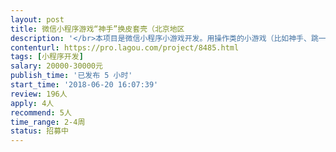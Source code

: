 ```yaml
---                
layout: post       
title: 微信小程序游戏“神手”换皮套壳（北京地区           
description: '</br>本项目是微信小程序小游戏开发。用操作类的小游戏（比如神手、跳一跳、物理弹球等）的源码，套上我们公司卡通形象的皮，上线，并进行后期的维护。</br>功能需求</br>小游戏中素材换成我公司的美术风格；在游戏操作方法上稍作修改，避免与其他游戏太过类似。</br>项目周期</br>30天</br></br>项目角色和金额</br>开发团队    30000.00 元</br></br>项目要求</br>北京地区团队优先！</br>'     
contenturl: https://pro.lagou.com/project/8485.html      
tags: [小程序开发]            
salary: 20000-30000元          
publish_time: '已发布 5 小时'         
start_time: '2018-06-20 16:07:39'           
review: 196人                   
apply: 4人                   
recommend: 5人                   
time_range: 2-4周              
status: 招募中                  
---                 
```


